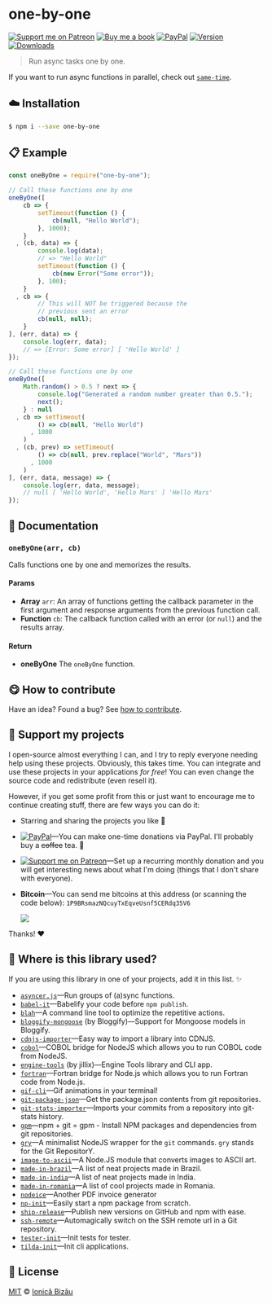 
# one-by-one

 [![Support me on Patreon][badge_patreon]][patreon] [![Buy me a book][badge_amazon]][amazon] [![PayPal][badge_paypal_donate]][paypal-donations] [![Version](https://img.shields.io/npm/v/one-by-one.svg)](https://www.npmjs.com/package/one-by-one) [![Downloads](https://img.shields.io/npm/dt/one-by-one.svg)](https://www.npmjs.com/package/one-by-one)

> Run async tasks one by one.

If you want to run async functions in parallel, check out [`same-time`](https://github.com/IonicaBizau/same-time).

## :cloud: Installation

```sh
$ npm i --save one-by-one
```


## :clipboard: Example



```js
const oneByOne = require("one-by-one");

// Call these functions one by one
oneByOne([
    cb => {
        setTimeout(function () {
            cb(null, "Hello World");
        }, 1000);
    }
  , (cb, data) => {
        console.log(data);
        // => "Hello World"
        setTimeout(function () {
            cb(new Error("Some error"));
        }, 100);
    }
  , cb => {
        // This will NOT be triggered because the
        // previous sent an error
        cb(null, null);
    }
], (err, data) => {
    console.log(err, data);
    // => [Error: Some error] [ 'Hello World' ]
});

// Call these functions one by one
oneByOne([
    Math.random() > 0.5 ? next => {
        console.log("Generated a random number greater than 0.5.");
        next();
    } : null
  , cb => setTimeout(
        () => cb(null, "Hello World")
      , 1000
    )
  , (cb, prev) => setTimeout(
        () => cb(null, prev.replace("World", "Mars"))
      , 1000
    )
], (err, data, message) => {
    console.log(err, data, message);
    // null [ 'Hello World', 'Hello Mars' ] 'Hello Mars'
});
```

## :memo: Documentation


### `oneByOne(arr, cb)`
Calls functions one by one and memorizes the results.

#### Params
- **Array** `arr`: An array of functions getting the callback parameter in the first argument and response arguments from the previous function call.
- **Function** `cb`: The callback function called with an error (or `null`) and the results array.

#### Return
- **oneByOne** The `oneByOne` function.



## :yum: How to contribute
Have an idea? Found a bug? See [how to contribute][contributing].


## :sparkling_heart: Support my projects

I open-source almost everything I can, and I try to reply everyone needing help using these projects. Obviously,
this takes time. You can integrate and use these projects in your applications *for free*! You can even change the source code and redistribute (even resell it).

However, if you get some profit from this or just want to encourage me to continue creating stuff, there are few ways you can do it:

 - Starring and sharing the projects you like :rocket:
 - [![PayPal][badge_paypal]][paypal-donations]—You can make one-time donations via PayPal. I'll probably buy a ~~coffee~~ tea. :tea:
 - [![Support me on Patreon][badge_patreon]][patreon]—Set up a recurring monthly donation and you will get interesting news about what I'm doing (things that I don't share with everyone).
 - **Bitcoin**—You can send me bitcoins at this address (or scanning the code below): `1P9BRsmazNQcuyTxEqveUsnf5CERdq35V6`

    ![](https://i.imgur.com/z6OQI95.png)

Thanks! :heart:


## :dizzy: Where is this library used?
If you are using this library in one of your projects, add it in this list. :sparkles:


 - [`asyncer.js`](https://github.com/IonicaBizau/asyncer.js#readme)—Run groups of (a)sync functions.
 - [`babel-it`](https://github.com/IonicaBizau/babel-it#readme)—Babelify your code before `npm publish`.
 - [`blah`](https://github.com/IonicaBizau/blah)—A command line tool to optimize the repetitive actions.
 - [`bloggify-mongoose`](https://github.com/Bloggify/bloggify-mongoose#readme) (by Bloggify)—Support for Mongoose models in Bloggify.
 - [`cdnjs-importer`](https://github.com/cdnjs/cdnjs-importer)—Easy way to import a library into CDNJS.
 - [`cobol`](https://github.com/IonicaBizau/node-cobol)—COBOL bridge for NodeJS which allows you to run COBOL code from NodeJS.
 - [`engine-tools`](https://github.com/jillix/engine-tools) (by jillix)—Engine Tools library and CLI app.
 - [`fortran`](https://github.com/IonicaBizau/node-fortran)—Fortran bridge for Node.js which allows you to run Fortran code from Node.js.
 - [`gif-cli`](https://github.com/IonicaBizau/gif-cli)—Gif animations in your terminal!
 - [`git-package-json`](https://github.com/IonicaBizau/git-package-json#readme)—Get the package.json contents from git repositories.
 - [`git-stats-importer`](https://github.com/IonicaBizau/git-stats-importer)—Imports your commits from a repository into git-stats history.
 - [`gpm`](https://github.com/IonicaBizau/gpm)—npm + git = gpm - Install NPM packages and dependencies from git repositories.
 - [`gry`](https://github.com/IonicaBizau/node-gry)—A minimalist NodeJS wrapper for the `git` commands. `gry` stands for the Git RepositorY.
 - [`image-to-ascii`](https://github.com/IonicaBizau/image-to-ascii)—A Node.JS module that converts images to ASCII art.
 - [`made-in-brazil`](https://github.com/IonicaBizau/made-in-brazil#readme)—A list of neat projects made in Brazil.
 - [`made-in-india`](https://github.com/IonicaBizau/made-in-india#readme)—A list of neat projects made in India.
 - [`made-in-romania`](https://github.com/IonicaBizau/made-in-romania#readme)—A list of cool projects made in Romania.
 - [`nodeice`](https://github.com/IonicaBizau/nodeice)—Another PDF invoice generator
 - [`np-init`](https://github.com/IonicaBizau/np-init#readme)—Easily start a npm package from scratch.
 - [`ship-release`](https://github.com/IonicaBizau/ship-release#readme)—Publish new versions on GitHub and npm with ease.
 - [`ssh-remote`](https://github.com/IonicaBizau/ssh-remote)—Automagically switch on the SSH remote url in a Git repository.
 - [`tester-init`](https://github.com/IonicaBizau/tester-init#readme)—Init tests for tester.
 - [`tilda-init`](https://github.com/IonicaBizau/tilda-init#readme)—Init cli applications.

## :scroll: License

[MIT][license] © [Ionică Bizău][website]

[badge_patreon]: http://ionicabizau.github.io/badges/patreon.svg
[badge_amazon]: http://ionicabizau.github.io/badges/amazon.svg
[badge_paypal]: http://ionicabizau.github.io/badges/paypal.svg
[badge_paypal_donate]: http://ionicabizau.github.io/badges/paypal_donate.svg
[patreon]: https://www.patreon.com/ionicabizau
[amazon]: http://amzn.eu/hRo9sIZ
[paypal-donations]: https://www.paypal.com/cgi-bin/webscr?cmd=_s-xclick&hosted_button_id=RVXDDLKKLQRJW
[donate-now]: http://i.imgur.com/6cMbHOC.png

[license]: http://showalicense.com/?fullname=Ionic%C4%83%20Biz%C4%83u%20%3Cbizauionica%40gmail.com%3E%20(https%3A%2F%2Fionicabizau.net)&year=2015#license-mit
[website]: https://ionicabizau.net
[contributing]: /CONTRIBUTING.md
[docs]: /DOCUMENTATION.md

